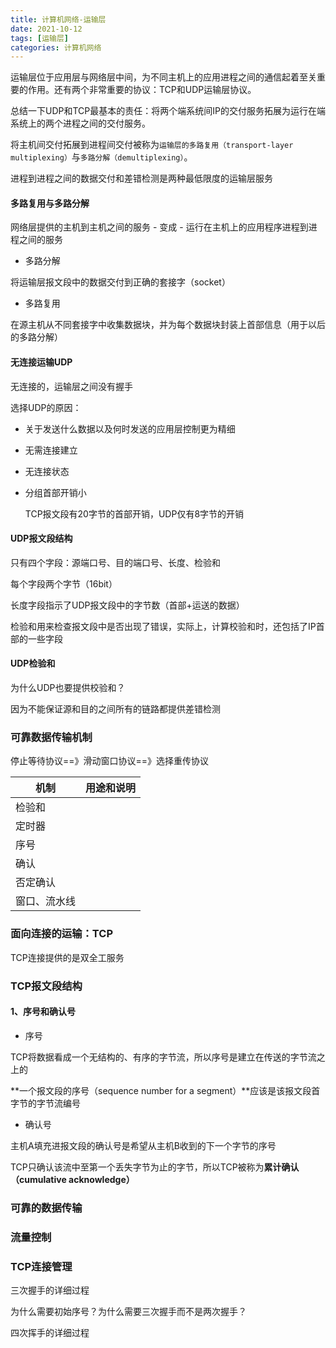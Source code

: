 ```yaml
---
title: 计算机网络-运输层
date: 2021-10-12
tags: [运输层]
categories: 计算机网络
---
```




运输层位于应用层与网络层中间，为不同主机上的应用进程之间的通信起着至关重要的作用。还有两个非常重要的协议：TCP和UDP运输层协议。

总结一下UDP和TCP最基本的责任：将两个端系统间IP的交付服务拓展为运行在端系统上的两个进程之间的交付服务。

将主机间交付拓展到进程间交付被称为`运输层的多路复用（transport-layer multiplexing）`与`多路分解（demultiplexing）`。

进程到进程之间的数据交付和差错检测是两种最低限度的运输层服务



#### 多路复用与多路分解

网络层提供的主机到主机之间的服务 - 变成 - 运行在主机上的应用程序进程到进程之间的服务

- 多路分解

将运输层报文段中的数据交付到正确的套接字（socket）

- 多路复用

在源主机从不同套接字中收集数据块，并为每个数据块封装上首部信息（用于以后的多路分解）



#### 无连接运输UDP

无连接的，运输层之间没有握手

选择UDP的原因：

- 关于发送什么数据以及何时发送的应用层控制更为精细

- 无需连接建立

- 无连接状态

- 分组首部开销小

  TCP报文段有20字节的首部开销，UDP仅有8字节的开销



#### UDP报文段结构

只有四个字段：源端口号、目的端口号、长度、检验和

每个字段两个字节（16bit）

长度字段指示了UDP报文段中的字节数（首部+运送的数据）

检验和用来检查报文段中是否出现了错误，实际上，计算校验和时，还包括了IP首部的一些字段



#### UDP检验和

为什么UDP也要提供校验和？

因为不能保证源和目的之间所有的链路都提供差错检测



### 可靠数据传输机制

停止等待协议==》滑动窗口协议==》选择重传协议

| **机制**     | **用途和说明** |
| ------------ | -------------- |
| 检验和       |                |
| 定时器       |                |
| 序号         |                |
| 确认         |                |
| 否定确认     |                |
| 窗口、流水线 |                |



### 面向连接的运输：TCP

TCP连接提供的是双全工服务



### TCP报文段结构

#### 1、序号和确认号

- 序号

TCP将数据看成一个无结构的、有序的字节流，所以序号是建立在传送的字节流之上的

**一个报文段的序号（sequence number for a segment）**应该是该报文段首字节的字节流编号

- 确认号

主机A填充进报文段的确认号是希望从主机B收到的下一个字节的序号

TCP只确认该流中至第一个丢失字节为止的字节，所以TCP被称为**累计确认（cumulative acknowledge）**



### 可靠的数据传输



### 流量控制



### TCP连接管理

三次握手的详细过程

为什么需要初始序号？为什么需要三次握手而不是两次握手？



四次挥手的详细过程





